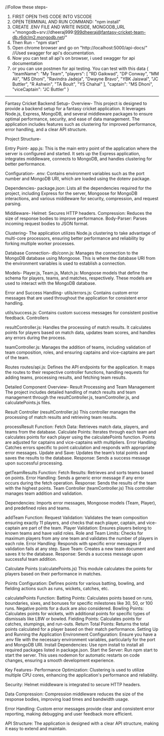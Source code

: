 //Follow these steps-
1. FIRST OPEN THIS CODE INTO VSCODE
2. OPEN TERMINAL AND RUN COMMAND:  "npm install"
3. CREATE .ENV FILE AND WRITE INSIDE, MONGODB_URL ="mongodb+srv://dheeraj999:999dheeraj@fantasy-cricket-team-db.r6dclm2.mongodb.net/"
4. Then Run - "npm start"
5. Open chrome browser and go on "http://localhost:5000/api-docs/"  //Used swagger for api's documentation.
6. Now you can test all api's on browser, i used swagger for api documentation 
7. or you can use postmen for api testing.
   You can test with this data
   {
  "teamName": "My Team",
  "players": [
  "RD Gaikwad",
  "DP Conway",
  "MM Ali",
  "MS Dhoni",
  "Ravindra Jadeja",
  "Dwayne Bravo",
  "YBK Jaiswal",
  "JC Buttler",
  "R Ashwin",
  "TA Boult",
  "YS Chahal"
  ],
  "captain": "MS Dhoni",
  "viceCaptain": "JC Buttler"
}

******************************************


Fantasy Cricket Backend Setup-
Overview-
This project is designed to provide a backend setup for a fantasy cricket application. It leverages Node.js, Express, MongoDB, and several middleware packages to ensure optimal performance, security, and ease of data management. The application includes features such as clustering for improved performance, error handling, and a clear API structure.

Project Structure-

Entry Point-
app.js: This is the main entry point of the application where the server is configured and started. It sets up the Express application, integrates middleware, connects to MongoDB, and handles clustering for better performance.

Configuration-
.env: Contains environment variables such as the port number and MongoDB URI, which are loaded using the dotenv package.

Dependencies-
package.json: Lists all the dependencies required for the project, including Express for the server, Mongoose for MongoDB interactions, and various middleware for security, compression, and request parsing.

Middleware-
Helmet: Secures HTTP headers.
Compression: Reduces the size of response bodies to improve performance.
Body-Parser: Parses incoming request bodies to JSON format.

Clustering-
The application utilizes Node.js clustering to take advantage of multi-core processors, ensuring better performance and reliability by forking multiple worker processes.

Database Connection-
db/conn.js: Manages the connection to the MongoDB database using Mongoose. This is where the database URI from the environment variables is used to establish a connection.

Models-
Player.js, Team.js, Match.js: Mongoose models that define the schema for players, teams, and matches, respectively. These models are used to interact with the MongoDB database.

Error and Success Handling-
utils/errors.js: Contains custom error messages that are used throughout the application for consistent error handling.

utils/success.js: Contains custom success messages for consistent positive feedback.
Controllers

resultController.js: Handles the processing of match results. It calculates points for players based on match data, updates team scores, and handles any errors during the process.

teamController.js: Manages the addition of teams, including validation of team composition, roles, and ensuring captains and vice-captains are part of the team.

Routes
routes/api.js: Defines the API endpoints for the application. It maps the routes to their respective controller functions, handling requests for adding teams, processing results, and fetching team results.

Detailed Component Overview-
Result Processing and Team Management
The project includes detailed handling of match results and team management through the resultController.js, teamController.js, and calculatePoints.js files.

Result Controller (resultController.js)
This controller manages the processing of match results and retrieving team results.

processResult Function:
Fetch Data: Retrieves match data, players, and teams from the database.
Calculate Points: Iterates through each team and calculates points for each player using the calculatePoints function. Points are adjusted for captains and vice-captains with multipliers.
Error Handling: Catches errors specific to point calculation and responds with appropriate error messages.
Update and Save: Updates the team’s total points and saves the results to the database.
Response: Sends a success message upon successful processing.

getTeamResults Function:
Fetch Results: Retrieves and sorts teams based on points.
Error Handling: Sends a generic error message if any error occurs during the fetch operation.
Response: Sends the results of the team with the highest points.
Team Controller (teamController.js)
This controller manages team addition and validation.

Dependencies: Imports error messages, Mongoose models (Team, Player), and predefined roles and teams.

addTeam Function:
Request Validation: Validates the team composition ensuring exactly 11 players, and checks that each player, captain, and vice-captain are part of the team.
Player Validation: Ensures players belong to known teams and have valid roles.
Role and Team Limits: Checks for maximum players from any one team and validates the number of players in each role.
Error Handling: Responds with specific error messages if validation fails at any step.
Save Team: Creates a new team document and saves it to the database.
Response: Sends a success message upon successful team addition.

Calculate Points (calculatePoints.js)
This module calculates the points for players based on their performance in matches.

Points Configuration: Defines points for various batting, bowling, and fielding actions such as runs, wickets, catches, etc.

calculatePoints Function:
Batting Points: Calculates points based on runs, boundaries, sixes, and bonuses for specific milestones like 30, 50, or 100 runs. Negative points for a duck are also considered.
Bowling Points: Calculates points for wickets, with additional points for specific types of dismissals like LBW or bowled.
Fielding Points: Calculates points for catches, stumpings, and run-outs.
Return Total Points: Returns the total points calculated for a player based on their match performance.
Setting Up and Running the Application
Environment Configuration: Ensure you have a .env file with the necessary environment variables, particularly for the port and MongoDB URI.
Install Dependencies: Use npm install to install all required packages listed in package.json.
Start the Server: Run npm start to start the server. This uses nodemon for automatic restarts on code changes, ensuring a smooth development experience.

Key Features-
Performance Optimization: Clustering is used to utilize multiple CPU cores, enhancing the application's performance and reliability.

Security: Helmet middleware is integrated to secure HTTP headers.

Data Compression: Compression middleware reduces the size of the response bodies, improving load times and bandwidth usage.

Error Handling: Custom error messages provide clear and consistent error reporting, making debugging and user feedback more efficient.

API Structure: The application is designed with a clear API structure, making it easy to extend and maintain.
